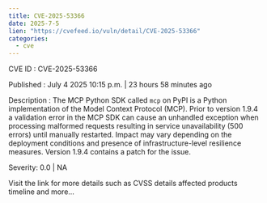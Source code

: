 ```yaml
--- 
title: CVE-2025-53366
date: 2025-7-5
lien: "https://cvefeed.io/vuln/detail/CVE-2025-53366"
categories:
  - cve
---
```


CVE ID : CVE-2025-53366

Published :  July 4
2025
10:15 p.m. | 23 hours
58 minutes ago

Description : The MCP Python SDK
called `mcp` on PyPI
is a Python implementation of the Model Context Protocol (MCP). Prior to version 1.9.4
a validation error in the MCP SDK can cause an unhandled exception when processing malformed requests
resulting in service unavailability (500 errors) until manually restarted. Impact may vary depending on the deployment conditions
and presence of infrastructure-level resilience measures. Version 1.9.4 contains a patch for the issue.

Severity: 0.0 | NA

Visit the link for more details
such as CVSS details
affected products
timeline
and more...
